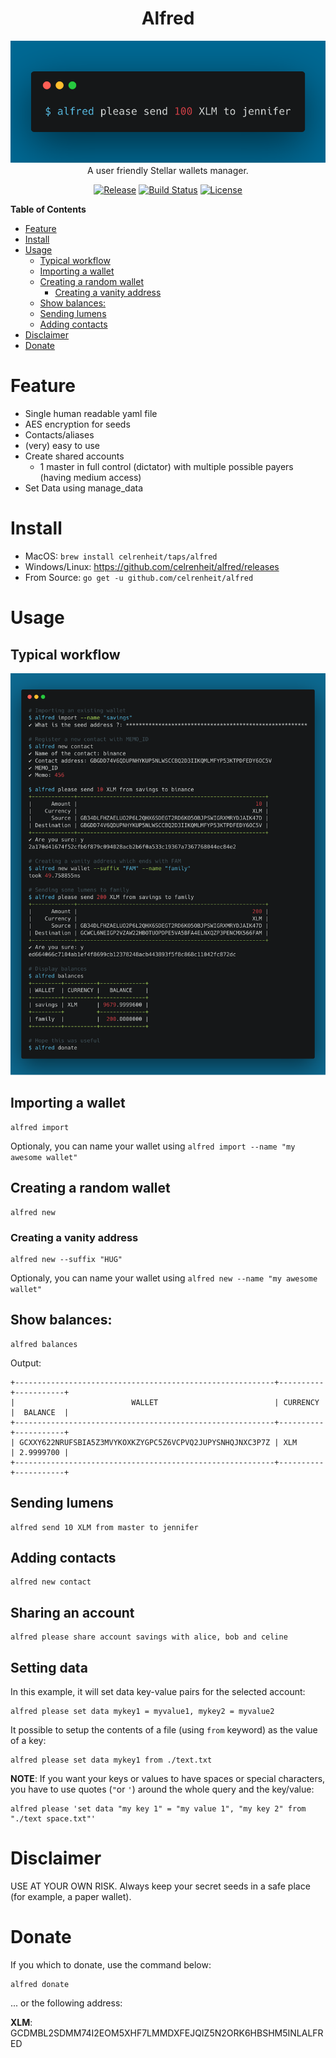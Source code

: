 <h1 align="center">Alfred</h1>
<p align="center">
  <img alt="alfred please send 100 XLM to jennifer" src="./img/main.png">
  <br />
  A user friendly Stellar wallets manager.
</p>

<p align="center">
    <a href="https://github.com/celrenheit/alfred/releases/latest"><img alt="Release" src="https://img.shields.io/github/release/celrenheit/alfred.svg?style=flat-square"></a>
    <a href="https://travis-ci.org/celrenheit/alfred"><img alt="Build Status" src="https://img.shields.io/travis/celrenheit/alfred.svg?style=flat-square"></a>
    <a href="LICENSE"> <img alt="License" src="https://img.shields.io/badge/license-apache-blue.svg?style=flat-square"></a>
</p>

<!-- START doctoc generated TOC please keep comment here to allow auto update -->
<!-- DON'T EDIT THIS SECTION, INSTEAD RE-RUN doctoc TO UPDATE -->
**Table of Contents**

- [Feature](#feature)
- [Install](#install)
- [Usage](#usage)
  - [Typical workflow](#typical-workflow)
  - [Importing a wallet](#importing-a-wallet)
  - [Creating a random wallet](#creating-a-random-wallet)
    - [Creating a vanity address](#creating-a-vanity-address)
  - [Show balances:](#show-balances)
  - [Sending lumens](#sending-lumens)
  - [Adding contacts](#adding-contacts)
- [Disclaimer](#disclaimer)
- [Donate](#donate)

<!-- END doctoc generated TOC please keep comment here to allow auto update -->

# Feature

- Single human readable yaml file
- AES encryption for seeds
- Contacts/aliases
- (very) easy to use
- Create shared accounts 
  - 1 master in full control (dictator) with multiple possible payers (having medium access)
- Set Data using manage_data

# Install 

- MacOS: `brew install celrenheit/taps/alfred`
- Windows/Linux: https://github.com/celrenheit/alfred/releases
- From Source: `go get -u github.com/celrenheit/alfred`

# Usage


## Typical workflow

<p align="center">
  <img alt="Typical workflow" src="./img/workflow.png">
</p>


## Importing a wallet
```shell
alfred import 
```
Optionaly, you can name your wallet using `alfred import --name "my awesome wallet"`

## Creating a random wallet
```shell
alfred new
```

### Creating a vanity address

```shell
alfred new --suffix "HUG"
```
Optionaly, you can name your wallet using `alfred new --name "my awesome wallet"`

## Show balances:
```shell
alfred balances
```

Output:
```
+----------------------------------------------------------+----------+-----------+
|                          WALLET                          | CURRENCY |  BALANCE  |
+----------------------------------------------------------+----------+-----------+
| GCXXY622NRUFSBIA5Z3MVYKOXKZYGPC5Z6VCPVQ2JUPYSNHQJNXC3P7Z | XLM      | 2.9999700 |
+----------------------------------------------------------+----------+-----------+
```

## Sending lumens

```shell
alfred send 10 XLM from master to jennifer
```

## Adding contacts

```shell
alfred new contact
```


## Sharing an account

```shell
alfred please share account savings with alice, bob and celine
```

## Setting data

In this example, it will set data key-value pairs for the selected account:

```shell
alfred please set data mykey1 = myvalue1, mykey2 = myvalue2 
```

It possible to setup the contents of a file (using `from` keyword) as the value of a key:

```shell
alfred please set data mykey1 from ./text.txt
```

**NOTE**: If you want your keys or values to have spaces or special characters, you have to use quotes (`"`or `'`) around the whole query and the key/value:

```shell
alfred please 'set data "my key 1" = "my value 1", "my key 2" from "./text space.txt"' 
```

# Disclaimer

USE AT YOUR OWN RISK.
Always keep your secret seeds in a safe place (for example, a paper wallet).

# Donate


If you which to donate, use the command below:
```shell
alfred donate
```

... or the following address:

**XLM**: GCDMBL2SDMM74I2EOM5XHF7LMMDXFEJQIZ5N2ORK6HBSHM5INLALFRED